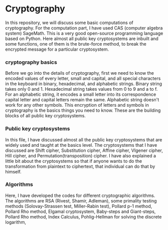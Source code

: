 # Cryptography
In this repository, we will discuss some basic computations of cryptography. For the computation part, I have used CAS (computer algebra system) SageMath. This is a very good open-source programming language based on Python. Here almost all public key cryptosystems are inbuilt and some functions, one of them is the brute-force method, to break the encrypted message for a particular cryptosystem.
### cryptography basics
Before we go into the details of cryptography, first we need to know the encoded values of every letter, small and capital, and all special characters in the keyboard in binary, hexadecimal, and alphabetic strings. Binary string takes only 0 and 1. Hexadecimal string takes values from 0 to 9 and a to f. For an alphabetic string, it encodes a small letter into its correspondence capital letter and capital letters remain the same. Alphabetic string doesn't work for any other symbols. This encryption of letters and symbols in cryptography is the basics things you need to know. These are the building blocks of all public key cryptosystems.  
### Public key cryptosystems
In this file, I have discussed almost all the public key cryptosystems that are widely used and taught at the basics level. The cryptosystems that I have discussed are Shift cipher, Substitution cipher, Affine cipher, VIgener cipher, Hill cipher, and Permutation(transposition) cipher. I have also explained a little bit about the cryptosystems so that if anyone wants to do the transformation from plaintext to ciphertext, that individual can do that by himself. 
### Algorithms
Here, I have developed the codes for different cryptographic algorithms. The algorithms are RSA (Rivest, Shamir, Adleman), some primality testing methods (Solovay-Strassen test, Miller-Rabin test), Pollard p-1 method, Pollard Rho method, Elgamal cryptosystem, Baby-steps and Giant-steps, Pollard Rho method, Index Calculus, Pohlig-Hellman for solving the discrete logarithm,  
